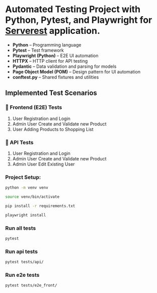 # Automated Testing Project with Python, Pytest, and Playwright for [Serverest](https://serverest.dev) application.

- **Python** – Programming language
- **Pytest** – Test framework
- **Playwright (Python)** – E2E UI automation
- **HTTPX** – HTTP client for API testing
- **Pydantic** – Data validation and parsing for models
- **Page Object Model (POM)** – Design pattern for UI automation
- **conftest.py** – Shared fixtures and utilities


## Implemented Test Scenarios

### 🔹 Frontend (E2E) Tests
1. User Registration and Login
2. Admin User Create and Validate new Product
3. User Adding Products to Shopping List

### 🔹 API Tests
1. User Registration and Login
2. Admin User Create and Validate new Product
3. Admin User Edit Existing User


### Project Setup:
```bash
python -m venv venv

source venv/bin/activate

pip install -r requirements.txt

playwright install
```

### Run all tests
```bash
pytest
```

### Run api tests
```bash
pytest tests/api/
```

### Run e2e tests
```bash
pytest tests/e2e_front/
```